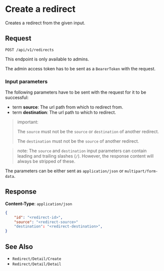 # Create a redirect

Creates a redirect from the given input.

## Request 

    POST /api/v1/redirects

This endpoint is only available to admins.

The admin access token has to be sent as a `BearerToken` with the request.

### Input parameters

The following parameters have to be sent with the request for it to be successful:

- term **source**: The url path from which to redirect from.
- term **destination**: The url path to which to redirect.

> important: 
>
> The `source` must not be the `source` or `destination` of another redirect. 
>
> The `destination` must not be the `source` of another redirect.

> note: The `source` and `destination` input parameters can contain leading and trailing slashes (`/`). However, the response content will always be stripped of these.

The parameters can be either sent as `application/json` or `multipart/form-data`.

## Response

**Content-Type**: `application/json`

```json
{
    "id": "<redirect-id>",
    "source": "<redirect-source>"
    "destination": "<redirect-destination>",
}
```

## See Also

* ``Redirect/Detail/Create``
* ``Redirect/Detail/Detail``
